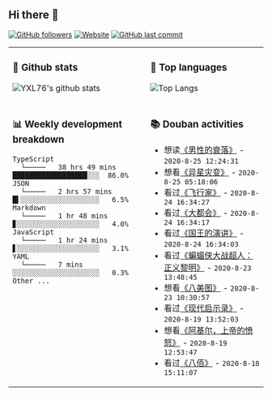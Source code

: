 ## Hi there 👋

[![GitHub followers](https://img.shields.io/github/followers/YXL76?style=for-the-badge&color=blue)](https://github.com/YXL76?tab=followers)
[![Website](https://img.shields.io/website?style=for-the-badge&up_message=Blog&url=https%3A%2F%2Fyxl76.net%2F&color=brightgreen)](https://yxl76.net)
[![GitHub last commit](https://img.shields.io/github/last-commit/YXL76/YXL76?label=update&style=for-the-badge&color=orange)](https://github.com/YXL76/YXL76)

<table>
<tr>
<td valign="top" width="54%">

### 🔭 Github stats

![YXL76's github stats](https://github-readme-stats.yxl76.vercel.app/api?username=YXL76&count_private=true&show_icons=true&theme=tokyonight)

</td>

<td valign="top" width="46%">

### 🌱 Top languages

![Top Langs](https://github-readme-stats.yxl76.vercel.app/api/top-langs/?username=YXL76&layout=compact&theme=tokyonight)

</td>
</tr>
<tr>
<td valign="top" width="54%">

### 📊 Weekly development breakdown

```text
TypeScript
  └─────   38 hrs 49 mins ██████████████████░░░  86.0%
JSON
  └─────   2 hrs 57 mins  █▍░░░░░░░░░░░░░░░░░░░   6.5%
Markdown
  └─────   1 hr 48 mins   ▊░░░░░░░░░░░░░░░░░░░░   4.0%
JavaScript
  └─────   1 hr 24 mins   ▋░░░░░░░░░░░░░░░░░░░░   3.1%
YAML
  └─────   7 mins         ░░░░░░░░░░░░░░░░░░░░░   0.3%
Other ...
```

</td>
<td valign="top" width="46%">

### 📚 Douban activities

- 想读[《男性的衰落》](https://book.douban.com/subject/35016930/) - `2020-8-25 12:24:31`
- 想看[《异星灾变》](http://movie.douban.com/subject/30345691/) - `2020-8-25 05:18:06`
- 看过[《飞行家》](http://movie.douban.com/subject/1309070/) - `2020-8-24 16:34:27`
- 看过[《大都会》](http://movie.douban.com/subject/1291569/) - `2020-8-24 16:34:17`
- 看过[《国王的演讲》](http://movie.douban.com/subject/4023638/) - `2020-8-24 16:34:03`
- 看过[《蝙蝠侠大战超人：正义黎明》](http://movie.douban.com/subject/24750534/) - `2020-8-23 13:48:45`
- 想看[《八美图》](http://movie.douban.com/subject/1299292/) - `2020-8-23 10:30:57`
- 看过[《现代启示录》](http://movie.douban.com/subject/1292260/) - `2020-8-19 13:52:03`
- 想看[《阿基尔，上帝的愤怒》](http://movie.douban.com/subject/1306002/) - `2020-8-19 12:53:47`
- 看过[《八佰》](http://movie.douban.com/subject/26754233/) - `2020-8-18 15:11:07`

</td>
</tr>
</table>

<!--
**YXL76/YXL76** is a ✨ _special_ ✨ repository because its `README.md` (this file) appears on your GitHub profile.

Here are some ideas to get you started:

- 🔭 I’m currently working on ...
- 🌱 I’m currently learning ...
- 👯 I’m looking to collaborate on ...
- 🤔 I’m looking for help with ...
- 💬 Ask me about ...
- 📫 How to reach me: ...
- 😄 Pronouns: ...
- ⚡ Fun fact: ...
-->
